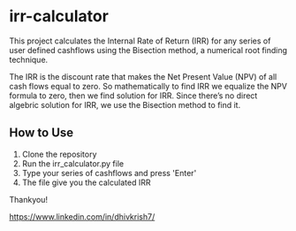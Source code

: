 # irr-calculator
This project calculates the Internal Rate of Return (IRR) for any series of user defined cashflows using the Bisection method, a numerical root finding technique. 

The IRR is the discount rate that makes the Net Present Value (NPV) of all cash flows equal to zero. So mathematically to find IRR we equalize the NPV formula to zero, then we find solution for IRR. Since there’s no direct algebric solution for IRR, we use the Bisection method to find it.

## How to Use
1. Clone the repository
2. Run the irr_calculator.py file
3. Type your series of cashflows and press 'Enter'
4. The file give you the calculated IRR

Thankyou!

https://www.linkedin.com/in/dhivkrish7/
